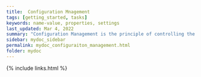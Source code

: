 ```yaml
---
title:  Configuration Mnagement
tags: [getting_started, tasks]
keywords: name-value, properties, settings
last_updated: Mar 4, 2022
summary: "Configuration Management is the principle of controlling the properties and settings of environments from source control, to provide transparency and traceability of current state and changes over time."
sidebar: mydoc_sidebar
permalink: mydoc_configuraiton_management.html
folder: mydoc
---
```



{% include links.html %}
